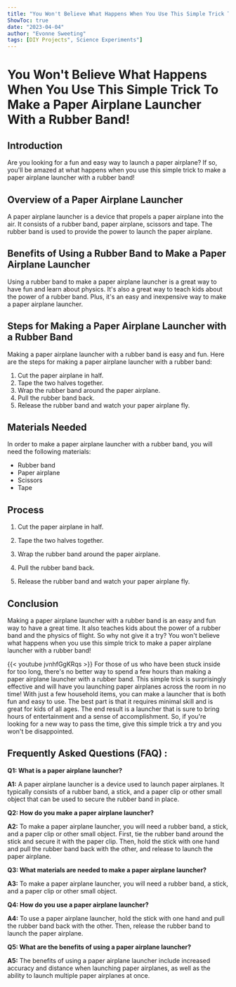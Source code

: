 ```yaml
---
title: "You Won't Believe What Happens When You Use This Simple Trick To Make a Paper Airplane Launcher With a Rubber Band!"
ShowToc: true 
date: "2023-04-04"
author: "Evonne Sweeting" 
tags: [DIY Projects", Science Experiments"]
---
```

# You Won't Believe What Happens When You Use This Simple Trick To Make a Paper Airplane Launcher With a Rubber Band!

## Introduction

Are you looking for a fun and easy way to launch a paper airplane? If so, you'll be amazed at what happens when you use this simple trick to make a paper airplane launcher with a rubber band! 

## Overview of a Paper Airplane Launcher

A paper airplane launcher is a device that propels a paper airplane into the air. It consists of a rubber band, paper airplane, scissors and tape. The rubber band is used to provide the power to launch the paper airplane. 

## Benefits of Using a Rubber Band to Make a Paper Airplane Launcher

Using a rubber band to make a paper airplane launcher is a great way to have fun and learn about physics. It's also a great way to teach kids about the power of a rubber band. Plus, it's an easy and inexpensive way to make a paper airplane launcher. 

## Steps for Making a Paper Airplane Launcher with a Rubber Band

Making a paper airplane launcher with a rubber band is easy and fun. Here are the steps for making a paper airplane launcher with a rubber band: 

1. Cut the paper airplane in half.
2. Tape the two halves together.
3. Wrap the rubber band around the paper airplane.
4. Pull the rubber band back.
5. Release the rubber band and watch your paper airplane fly.

## Materials Needed

In order to make a paper airplane launcher with a rubber band, you will need the following materials: 

* Rubber band
* Paper airplane
* Scissors
* Tape

## Process

1. Cut the paper airplane in half.

2. Tape the two halves together.

3. Wrap the rubber band around the paper airplane.

4. Pull the rubber band back.

5. Release the rubber band and watch your paper airplane fly.

## Conclusion

Making a paper airplane launcher with a rubber band is an easy and fun way to have a great time. It also teaches kids about the power of a rubber band and the physics of flight. So why not give it a try? You won't believe what happens when you use this simple trick to make a paper airplane launcher with a rubber band!

{{< youtube jvnhfGgKRqs >}} 
For those of us who have been stuck inside for too long, there's no better way to spend a few hours than making a paper airplane launcher with a rubber band. This simple trick is surprisingly effective and will have you launching paper airplanes across the room in no time! With just a few household items, you can make a launcher that is both fun and easy to use. The best part is that it requires minimal skill and is great for kids of all ages. The end result is a launcher that is sure to bring hours of entertainment and a sense of accomplishment. So, if you're looking for a new way to pass the time, give this simple trick a try and you won't be disappointed.

## Frequently Asked Questions (FAQ) :
**Q1: What is a paper airplane launcher?**

**A1:** A paper airplane launcher is a device used to launch paper airplanes. It typically consists of a rubber band, a stick, and a paper clip or other small object that can be used to secure the rubber band in place.

**Q2: How do you make a paper airplane launcher?**

**A2:** To make a paper airplane launcher, you will need a rubber band, a stick, and a paper clip or other small object. First, tie the rubber band around the stick and secure it with the paper clip. Then, hold the stick with one hand and pull the rubber band back with the other, and release to launch the paper airplane.

**Q3: What materials are needed to make a paper airplane launcher?**

**A3:** To make a paper airplane launcher, you will need a rubber band, a stick, and a paper clip or other small object.

**Q4: How do you use a paper airplane launcher?**

**A4:** To use a paper airplane launcher, hold the stick with one hand and pull the rubber band back with the other. Then, release the rubber band to launch the paper airplane.

**Q5: What are the benefits of using a paper airplane launcher?**

**A5:** The benefits of using a paper airplane launcher include increased accuracy and distance when launching paper airplanes, as well as the ability to launch multiple paper airplanes at once.



